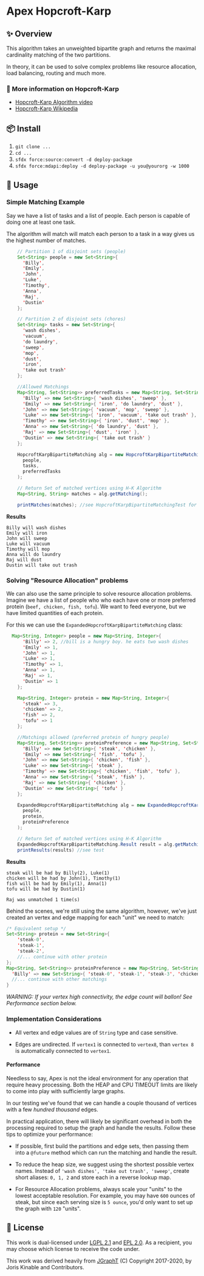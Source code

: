 # Apex Hopcroft-Karp

## ✨ Overview

This algorithm takes an unweighted bipartite graph and returns the maximal cardinality matching of the two partitions.

In theory, it can be used to solve complex problems like resource allocation, load balancing, routing and much more.

### 🔗 More information on Hopcroft-Karp

- [Hopcroft-Karp Algorithm video](youtube.com/watch?v=lM5eIpF0xjA)
- [Hopcroft-Karp Wikipedia](https://en.wikipedia.org/wiki/Hopcroft–Karp_algorithm)

## 📦 Install

1. `git clone ...`
1. `cd ...`
1. `sfdx force:source:convert -d deploy-package`
1. `sfdx force:mdapi:deploy -d deploy-package -u you@yourorg -w 1000`

## 🔨 Usage

### Simple Matching Example

Say we have a list of tasks and a list of people. Each person is capable of doing one at least one task.

The algorithm will match will match each person to a task in a way gives us the highest number of matches.

```java
    // Partition 1 of disjoint sets (people)
    Set<String> people = new Set<String>{
      'Billy',
      'Emily',
      'John',
      'Luke',
      'Timothy',
      'Anna',
      'Raj',
      'Dustin'
    };

    // Partition 2 of disjoint sets (chores)
    Set<String> tasks = new Set<String>{
      'wash dishes',
      'vacuum',
      'do laundry',
      'sweep',
      'mop',
      'dust',
      'iron',
      'take out trash'
    };

    //Allowed Matchings
    Map<String, Set<String>> preferredTasks = new Map<String, Set<String>>{
      'Billy' => new Set<String>{ 'wash dishes', 'sweep' },
      'Emily' => new Set<String>{ 'iron', 'do laundry', 'dust' },
      'John' => new Set<String>{ 'vacuum', 'mop', 'sweep' },
      'Luke' => new Set<String>{ 'iron', 'vacuum', 'take out trash' },
      'Timothy' => new Set<String>{ 'iron', 'dust', 'mop' },
      'Anna' => new Set<String>{ 'do laundry', 'dust' },
      'Raj' => new Set<String>{ 'dust', 'iron' },
      'Dustin' => new Set<String>{ 'take out trash' }
    };

    HopcroftKarpBipartiteMatching alg = new HopcroftKarpBipartiteMatching(
      people,
      tasks,
      preferredTasks
    );

    // Return Set of matched vertices using H-K Algorithm
    Map<String, String> matches = alg.getMatching();

    printMatches(matches); //see HopcroftKarpBipartiteMatchingTest for example
```

**Results**

```
Billy will wash dishes
Emily will iron
John will sweep
Luke will vacuum
Timothy will mop
Anna will do laundry
Raj will dust
Dustin will take out trash
```

### Solving "Resource Allocation" problems

We can also use the same principle to solve resource allocation problems. Imagine we have a list of people who who each have one or more preferred protein (`beef, chicken, fish, tofu`). We want to feed everyone, but we have limited quantities of each protein.

For this we can use the `ExpandedHopcroftKarpBipartiteMatching` class:

```java
  Map<String, Integer> people = new Map<String, Integer>{
      'Billy' => 2, //bill is a hungry boy. he eats two wash dishes
      'Emily' => 1,
      'John' => 1,
      'Luke' => 1,
      'Timothy' => 1,
      'Anna' => 1,
      'Raj' => 1,
      'Dustin' => 1
    };

    Map<String, Integer> protein = new Map<String, Integer>{
      'steak' => 3,
      'chicken' => 2,
      'fish' => 2,
      'tofu' => 1
    };

    //Matchings allowed (preferred protein of hungry people)
    Map<String, Set<String>> proteinPreference = new Map<String, Set<String>>{
      'Billy' => new Set<String>{ 'steak', 'chicken' },
      'Emily' => new Set<String>{ 'fish', 'tofu' },
      'John' => new Set<String>{ 'chicken', 'fish' },
      'Luke' => new Set<String>{ 'steak' },
      'Timothy' => new Set<String>{ 'chicken', 'fish', 'tofu' },
      'Anna' => new Set<String>{ 'steak', 'fish' },
      'Raj' => new Set<String>{ 'chicken' },
      'Dustin' => new Set<String>{ 'tofu' }
    };

    ExpandedHopcroftKarpBipartiteMatching alg = new ExpandedHopcroftKarpBipartiteMatching(
      people,
      protein,
      proteinPreference
    );

    // Return Set of matched vertices using H-K Algorithm
    ExpandedHopcroftKarpBipartiteMatching.Result result = alg.getMatching();
    printResults(results) //see test
```

**Results**

```
steak will be had by Billy(2), Luke(1)
chicken will be had by John(1), Timothy(1)
fish will be had by Emily(1), Anna(1)
tofu will be had by Dustin(1)

Raj was unmatched 1 time(s)
```

Behind the scenes, we're still using the same algorithm, however, we've just created an vertex and edge mapping for each "unit" we need to match:

```java
/* Equivalent setup */
Set<String> protein = new Set<String>{
    'steak-0',
    'steak-1',
    'steak-2',
    //... continue with other protein
};
Map<String, Set<String>> proteinPreference = new Map<String, Set<String>>{
  'Billy' => new Set<String>{ 'steak-0', 'steak-1', 'steak-3', 'chicken-0', 'chicken-1'},
  //... continue with other matchings
}
```

_WARNING: If your vertex high connectivity, the edge count will ballon! See Performance section below._

### Implementation Considerations

- All vertex and edge values are of `String` type and case sensitive.

- Edges are undirected. If `vertex1` is connected to `vertex8`, than `vertex 8` is automatically connected to `vertex1`.

#### Performance

Needless to say, Apex is not the ideal environment for any operation that require heavy processing. Both the HEAP and CPU TIMEOUT limits are likely to come into play with sufficiently large graphs.

In our testing we've found that we can handle a couple thousand of vertices with a few _hundred thousand_ edges.

In practical application, there will likely be significant overhead in both the processing required to setup the graph and handle the results. Follow these tips to optimize your performance:

- If possible, first build the partitions and edge sets, then passing them into a `@future` method which can run the matching and handle the result.

- To reduce the heap size, we suggest using the shortest possible vertex names. Instead of `'wash dishes', 'take out trash', 'sweep'`, create short aliases: `0, 1, 2` and store each in a reverse lookup map.

- For Resource Allocation problems, always scale your "units" to the lowest acceptable resolution. For example, you may have `600` ounces of steak, but since each serving size is `5 ounce`, you'd only want to set up the graph with `120` "units".

## 📃 License

This work is dual-licensed under [LGPL 2.1](https://www.gnu.org/licenses/old-licenses/lgpl-2.1.en.html) and [EPL 2.0](https://www.eclipse.org/legal/epl-2.0/). As a recipient, you may choose which license to receive the code under.

This work was derived heavily from [JGraphT](https://jgrapht.org) (C) Copyright 2017-2020, by Joris Kinable and Contributors.
